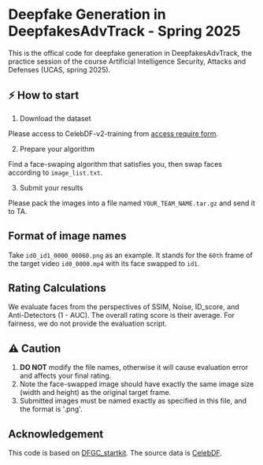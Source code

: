 # Deepfake Generation in DeepfakesAdvTrack - Spring 2025
This is the offical code for deepfake generation in DeepfakesAdvTrack, the practice session of the course Artificial Intelligence Security, Attacks and Defenses (UCAS, spring 2025).

## ⚡ How to start
1. Download the dataset

Please access to CelebDF-v2-training from [access require form](https://github.com/yuezunli/celeb-deepfakeforensics).

2. Prepare your algorithm

Find a face-swaping algorithm that satisfies you, then swap faces according to `image_list.txt`.

3. Submit your results

Please pack the images into a file named `YOUR_TEAM_NAME.tar.gz` and send it to TA.

## Format of image names
Take `id0_id1_0000_00060.png` as an example. It stands for the `60th` frame of the target video `id0_0000.mp4` with its face swapped to `id1`. 

## Rating Calculations
We evaluate faces from the perspectives of SSIM, Noise, ID_score, and Anti-Detectors (1 - AUC). The overall rating score is their average. For fairness, we do not provide the evaluation script.

## ⚠️ Caution
1. **DO NOT** modify the file names, otherwise it will cause evaluation error and affects your final rating.
2. Note the face-swapped image should have exactly the same image size (width and height) as the original target frame.
3. Submitted images must be named exactly as specified in this file, and the format is '.png'. 

## Acknowledgement
This code is based on [DFGC_startkit](https://github.com/bomb2peng/DFGC_starterkit/tree/master).
The source data is [CelebDF](https://github.com/yuezunli/celeb-deepfakeforensics).